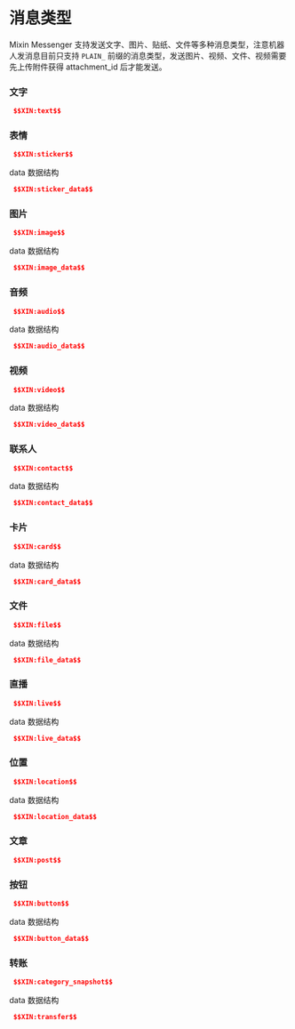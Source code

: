 # 消息类型

Mixin Messenger 支持发送文字、图片、贴纸、文件等多种消息类型，注意机器人发消息目前只支持 `PLAIN_` 前缀的消息类型，发送图片、视频、文件、视频需要先上传附件获得 attachment_id 后才能发送。

### 文字
```json
 $$XIN:text$$
```

### 表情
```json
 $$XIN:sticker$$
```
data 数据结构
```json
 $$XIN:sticker_data$$
```

### 图片
```json
 $$XIN:image$$
```
data 数据结构
```json
 $$XIN:image_data$$
```

### 音频
```json
 $$XIN:audio$$
```
data 数据结构
```json
 $$XIN:audio_data$$
```

### 视频
```json
 $$XIN:video$$
```
data 数据结构
```json
 $$XIN:video_data$$
```

### 联系人
```json
 $$XIN:contact$$
```
data 数据结构
```json
 $$XIN:contact_data$$
```

### 卡片
```json
 $$XIN:card$$
```
data 数据结构
```json
 $$XIN:card_data$$
```

### 文件
```json
 $$XIN:file$$
```
data 数据结构
```json
 $$XIN:file_data$$
```

### 直播
```json
 $$XIN:live$$
```
data 数据结构
```json
 $$XIN:live_data$$
```

### 位置
```json
 $$XIN:location$$
```
data 数据结构
```json
 $$XIN:location_data$$
```

### 文章
```json
 $$XIN:post$$
```

### 按钮
```json
 $$XIN:button$$
```
data 数据结构
```json
 $$XIN:button_data$$
```

### 转账
```json
 $$XIN:category_snapshot$$
```
data 数据结构
```json
 $$XIN:transfer$$
```
